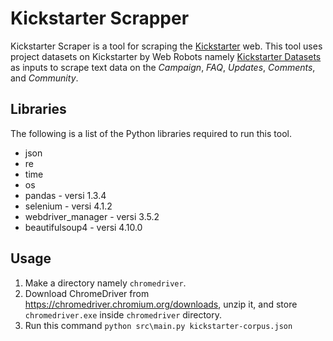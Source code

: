 # Kickstarter Scrapper
Kickstarter Scraper is a tool for scraping the [Kickstarter](https://www.kickstarter.com/) web. This tool uses project datasets on Kickstarter by Web Robots namely [Kickstarter Datasets](https://webrobots.io/kickstarter-datasets/) as inputs to scrape text data on the _Campaign_, _FAQ_, _Updates_, _Comments_, and _Community_.

## Libraries
The following is a list of the Python libraries required to run this tool.
* json
* re
* time
* os
* pandas - versi 1.3.4
* selenium - versi 4.1.2
* webdriver_manager - versi 3.5.2
* beautifulsoup4 - versi 4.10.0

## Usage
1. Make a directory namely `chromedriver`.
2. Download ChromeDriver from https://chromedriver.chromium.org/downloads, unzip it, and store `chromedriver.exe` inside `chromedriver` directory.
3. Run this command `python src\main.py kickstarter-corpus.json`
